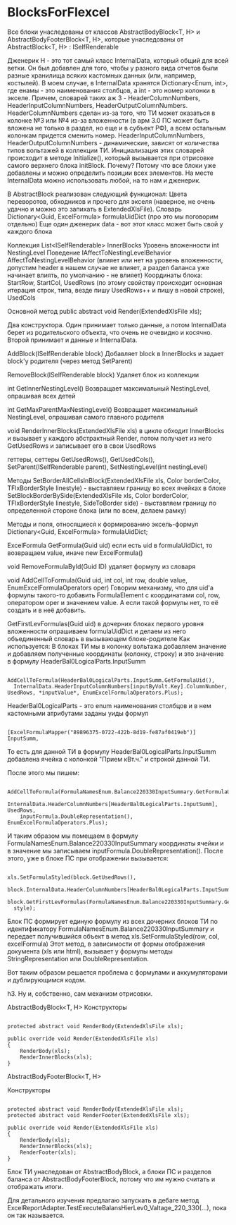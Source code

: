 # BlocksForFlexcel

Все блоки унаследованы от классов AbstractBodyBlock<T, H> и AbstractBodyFooterBlock<T, H>, которые унаследованы от AbstractBlock<T, H> : ISelfRenderable<H>

Дженерик H - это тот самый класс InternalData, который общий для всей ветки.
Он был добавлен для того, чтобы у разного вида отчетов были разные хранилища всяких кастомных данных (или, например, костылей). В моем случае, в InternalData хранятся Dictionary<Enum, int>, где енамы - это наименования столбцов, а int - это номер колонки в экселе. Причем, словарей таких аж 3 - HeaderColumnNumbers, HeaderInputColumnNumbers, HeaderOutputColumnNumbers. 
HeaderColumnNumbers сделан из-за того, что ТИ может оказаться в колонке №3 или №4 из-за вложенности (в арм 3.0 ПС может быть вложена не только в раздел, но еще и в субъект РФ), а всем остальным колонкам придется сменить номер.
HeaderInputColumnNumbers, HeaderOutputColumnNumbers - динамические, зависят от количества типов вольтажей в коллекции ТИ. 
Инициализация этих словарей происходит в методе Initialize(), который вызывается при отрисовке самого верхнего блока initBlock. Почему? Потому что все блоки уже добавлены и можно определить позиции всех элементов.
На месте InternalData можно использовать любой, на то нам и дженерик.

В AbstractBlock реализован следующий функционал:
Цвета переворотов, обходников и прочего для экселя (наверное, не очень удачно и можно это запихать в ExtendedXlsFile).
Словарь Dictionary<Guid, ExcelFormula> formulaUidDict (про это мы поговорим отдельно)
Еще один дженерик <T> data - вот этот класс может быть свой у каждого блока

Коллекция List<ISelfRenderable<H>> InnerBlocks
Уровень вложенности int NestingLevel
Поведение IAffectToNestingLevelBehavior AffectToNestingLevelBehavior (влияет или нет на уровень вложенности, допустим header в нашем случае не влияет, а раздел баланса уже начинает влиять, по умолчанию - не влияет)
Координаты блока: StartRow, StartCol, UsedRows (по этому свойству происходит основная итерация строк, типа, везде пишу UsedRows++ и пишу в новой строке), UsedCols

Основной метод
public abstract void Render(ExtendedXlsFile xls);

Два конструктора.
Один принимает только данные, а потом InternalData берет из родительского объекта, что очень не очевидно и косячно.
Второй принимает и данные и InternalData.

AddBlock(ISelfRenderable<H> block)
Добавляет block в InnerBlocks и задает block'у родителя (через метод SetParent)

RemoveBlock(ISelfRenderable<H> block)
Удаляет блок из коллекции 

int GetInnerNestingLevel()
Возвращает максимальный NestingLevel, опрашивая всех детей

int GetMaxParentMaxNestingLevel()
Возвращает максимальный NestingLevel, опрашивая самого главного родителя

void RenderInnerBlocks(ExtendedXlsFile xls)
в цикле обходит InnerBlocks и вызывает у каждого абстрактный Render, потом получает из него GetUsedRows и записывает его в свои UsedRows

геттеры, сеттеры
GetUsedRows(), GetUsedCols(), SetParent(ISelfRenderable<H> parent),  SetNestingLevel(int nestingLevel)

Методы
SetBorderAllCellsInBlock(ExtendedXlsFile xls, Color borderColor, TFlxBorderStyle linestyle) - выставляем границу во всех ячейках в блоке
SetBlockBorderBySide(ExtendedXlsFile xls, Color borderColor, TFlxBorderStyle linestyle, SideToBorder side) - выставляем границу по определенной стороне блока (или по всем, делаем рамку)

Методы и поля, относящиеся к формированию эксель-формул
Dictionary<Guid, ExcelFormula> formulaUidDict;

ExcelFormula GetFormula(Guid uid) 
если есть uid в formulaUidDict, то возвращаем value, иначе new ExcelFormula()

void RemoveFormulaById(Guid ID)
удаляет формулу из словаря

void AddCellToFormula(Guid uid, int col, int row, double value, EnumExcelFormulaOperators oper)
Говорим механизму, что для uid'а формулы такого-то добавить FormulaElement с координатами col, row, оператором oper и значением value. А если такой формулы нет, то её создать и в неё добавить.

GetFirstLevFormulas(Guid uid)
в дочерних блоках первого уровня вложенности опрашиваем formulaUidDict и делаем из него объединенный словарь в вызывающем блоке-родителе
Как используется:
В блоках ТИ мы в колонку вольтажа добавляем значение и добавляем полученные координаты (колонку, строку) и это значение в формулу HeaderBal0LogicalParts.InputSumm
<pre><code class="java">
AddCellToFormula(HeaderBal0LogicalParts.InputSumm.GetFormulaUid(),
  InternalData.HeaderInputColumnNumbers[inputByVolt.Key].ColumnNumber, UsedRows, *inputValue*, EnumExcelFormulaOperators.Plus);
</code></pre>

HeaderBal0LogicalParts - это enum наименования столбцов и в нем кастомными атрибутами заданы уиды формул 
<pre><code class="java">
[ExcelFormulaMapper("89896375-0722-422b-8d19-fe87af0419eb")]
InputSumm,
</code></pre>

То есть для данной ТИ в формулу HeaderBal0LogicalParts.InputSumm добавлена ячейка с колонкой "Прием кВт.ч." и строкой данной ТИ.

После этого мы пишем:
<pre><code class="java">
AddCellToFormula(FormulaNamesEnum.Balance220330InputSummary.GetFormulaUid(),
    InternalData.HeaderColumnNumbers[HeaderBal0LogicalParts.InputSumm], UsedRows,
    inputFormula.DoubleRepresentation(), EnumExcelFormulaOperators.Plus);
</code></pre>

И таким образом мы помещаем в формулу FormulaNamesEnum.Balance220330InputSummary координаты ячейки и в значение мы записываем inputFormula.DoubleRepresentation().
После этого, уже в блоке ПС при отображении вызывается:
<pre><code class="java">
xls.SetFormulaStyled(block.GetUsedRows(),
  block.InternalData.HeaderColumnNumbers[HeaderBal0LogicalParts.InputSumm],
  block.GetFirstLevFormulas(FormulaNamesEnum.Balance220330InputSummary.GetFormulaUid()),
  style);
</code></pre>

Блок ПС формирует единую формулу из всех дочерних блоков ТИ по идентификатору FormulaNamesEnum.Balance220330InputSummary и передает получившийся объект в метод xls.SetFormulaStyled(row, col, excelFormula)
Этот метод, в зависимости от формы отображения документа (xls или html), вызывает у формулы методы StringRepresentation или DoubleRepresentation.

Вот таким образом решается проблема с формулами и аккумуляторами и дублирующимся кодом.

h3. Ну и, собственно, сам механизм отрисовки.

AbstractBodyBlock<T, H> 
Конструкторы
<pre><code class="java">
protected abstract void RenderBody(ExtendedXlsFile xls);

public override void Render(ExtendedXlsFile xls)
{
    RenderBody(xls);
    RenderInnerBlocks(xls);
}
</code></pre>

AbstractBodyFooterBlock<T, H>

Конструкторы
<pre><code class="java">
protected abstract void RenderBody(ExtendedXlsFile xls);
protected abstract void RenderFooter(ExtendedXlsFile xls);

public override void Render(ExtendedXlsFile xls)
{
    RenderBody(xls);
    RenderInnerBlocks(xls);
    RenderFooter(xls);
}
</code></pre>

Блок ТИ унаследован от AbstractBodyBlock, а блоки ПС и разделов баланса от AbstractBodyFooterBlock, потому что им нужно считать и отображать итоги.

Для детального изучения предлагаю запускать в дебаге метод ExcelReportAdapter.TestExecuteBalansHierLev0_Valtage_220_330(...), пока он так называется.
